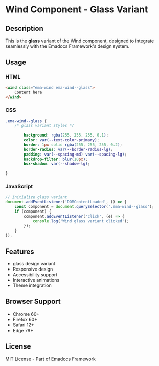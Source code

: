 # Wind Component - Glass Variant

## Description
This is the **glass** variant of the Wind component, designed to integrate seamlessly with the Emadocs Framework's design system.

## Usage

### HTML
```html
<wind class="ema-wind ema-wind--glass">
    Content here
</wind>
```

### CSS
```css
.ema-wind--glass {
    /* glass variant styles */
    
        background: rgba(255, 255, 255, 0.1);
        color: var(--text-color-primary);
        border: 1px solid rgba(255, 255, 255, 0.2);
        border-radius: var(--border-radius-lg);
        padding: var(--spacing-md) var(--spacing-lg);
        backdrop-filter: blur(10px);
        box-shadow: var(--shadow-lg);
    
}
```

### JavaScript
```javascript
// Initialize glass variant
document.addEventListener('DOMContentLoaded', () => {
    const component = document.querySelector('.ema-wind--glass');
    if (component) {
        component.addEventListener('click', (e) => {
            console.log('Wind glass variant clicked');
        });
    }
});
```

## Features
- glass design variant
- Responsive design
- Accessibility support
- Interactive animations
- Theme integration

## Browser Support
- Chrome 60+
- Firefox 60+
- Safari 12+
- Edge 79+

## License
MIT License - Part of Emadocs Framework
